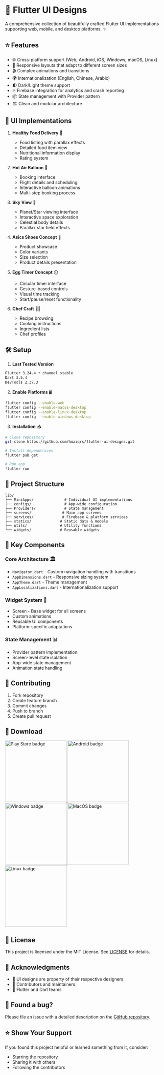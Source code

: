 # 🎨 Flutter UI Designs

A comprehensive collection of beautifully crafted Flutter UI implementations supporting web, mobile, and desktop platforms. ✨

## ⭐ Features

- 🌐 Cross-platform support (Web, Android, iOS, Windows, macOS, Linux)
- 📱 Responsive layouts that adapt to different screen sizes
- 🎬 Complex animations and transitions
- 🌍 Internationalization (English, Chinese, Arabic)
- 🌓 Dark/Light theme support
- 🔥 Firebase integration for analytics and crash reporting
- 📦 State management with Provider pattern
- 🏗️ Clean and modular architecture

## 💫 UI Implementations

1. **Healthy Food Delivery** 🥗

   - Food listing with parallax effects
   - Detailed food item view
   - Nutritional information display
   - Rating system

2. **Hot Air Balloon** 🎈

   - Booking interface
   - Flight details and scheduling
   - Interactive balloon animations
   - Multi-step booking process

3. **Sky View** 🌌

   - Planet/Star viewing interface
   - Interactive space exploration
   - Celestial body details
   - Parallax star field effects

4. **Asics Shoes Concept** 👟

   - Product showcase
   - Color variants
   - Size selection
   - Product details presentation

5. **Egg Timer Concept** ⏲️

   - Circular timer interface
   - Gesture-based controls
   - Visual time tracking
   - Start/pause/reset functionality

6. **Chef Craft** 👨‍🍳
   - Recipe browsing
   - Cooking instructions
   - Ingredient lists
   - Chef profiles

## 🛠️ Setup

1. **Last Tested Version**

```bash
Flutter 3.24.4 • channel stable
Dart 3.5.4
DevTools 2.37.3
```

2. **Enable Platforms** 🖥️

```bash
flutter config --enable-web
flutter config --enable-macos-desktop
flutter config --enable-linux-desktop
flutter config --enable-windows-desktop
```

3. **Installation** 📥

```bash
# Clone repository
git clone https://github.com/hmziqrs/flutter-ui-designs.git

# Install dependencies
flutter pub get

# Run app
flutter run
```

## 📁 Project Structure

```
lib/
├── MiniApps/              # Individual UI implementations
├── configs/               # App-wide configuration
├── Providers/             # State management
├── screens/              # Main app screens
├── services/             # Firebase & platform services
├── statics/             # Static data & models
├── utils/               # Utility functions
└── widgets/             # Reusable widgets
```

## 🔑 Key Components

### Core Architecture 🏛️

- `Navigator.dart` - Custom navigation handling with transitions
- `AppDimensions.dart` - Responsive sizing system
- `AppTheme.dart` - Theme management
- `AppLocalizations.dart` - Internationalization support

### Widget System 🧩

- Screen - Base widget for all screens
- Custom animations
- Reusable UI components
- Platform-specific adaptations

### State Management 📊

- Provider pattern implementation
- Screen-level state isolation
- App-wide state management
- Animation state handling

## 🤝 Contributing

1. Fork repository
2. Create feature branch
3. Commit changes
4. Push to branch
5. Create pull request

## 📲 Download

<div id="downloads">
  <a href="https://play.google.com/store/apps/details?id=com.onemdev.flutter_ui_challenges">
    <img src="https://raw.githubusercontent.com/hmziqrs/flutter-ui-designs/master/.github/assets/google-play.png" alt="Play Store badge" width="200" />
  </a>
  <a href="https://github.com/hmziqrs/flutter-ui-designs/releases/latest/download/app-release.apk">
    <img src="https://raw.githubusercontent.com/hmziqrs/flutter-ui-designs/master/.github/assets/android.png" alt="Android badge" width="200" />
  </a>
  <a href="https://github.com/hmziqrs/flutter-ui-designs/releases/latest/download/windows-release.zip">
    <img src="https://raw.githubusercontent.com/hmziqrs/flutter-ui-designs/master/.github/assets/windows.png" alt="Windows badge" width="200" />
  </a>
  <a href="https://github.com/hmziqrs/flutter-ui-designs/releases/latest/download/macos-release.zip">
    <img src="https://raw.githubusercontent.com/hmziqrs/flutter-ui-designs/master/.github/assets/macos.png" alt="MacOS badge"  width="200" />
  </a>
  <a href="https://github.com/hmziqrs/flutter-ui-designs/releases/latest/download/linux-release.zip">
    <img src="https://raw.githubusercontent.com/hmziqrs/flutter-ui-designs/master/.github/assets/linux.png" alt="Linux badge"  width="200"/>
  </a>
</div>

## 📄 License

This project is licensed under the MIT License. See [LICENSE](LICENSE) for details.

## 🙏 Acknowledgments

- 🎨 UI designs are property of their respective designers
- 👥 Contributors and maintainers
- 💙 Flutter and Dart teams

## 🐛 Found a bug?

Please file an issue with a detailed description on the [GitHub repository](https://github.com/hmziqrs/flutter-ui-designs/issues).

## ⭐ Show Your Support

If you found this project helpful or learned something from it, consider:

- Starring the repository
- Sharing it with others
- Following the contributors
